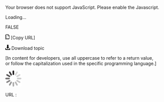 Your browser does not support JavaScript. Please enable the Javascript.

Loading...

FALSE

![Copy URL](false_files/Copy.png) [Copy URL]

![Download](false_files/Download.png)
Download topic

[In content for developers, use all uppercase to refer to a return value, or follow the capitalization used in the specific programming language.]

![In progress](false_files/activity-large.gif)

URL :


